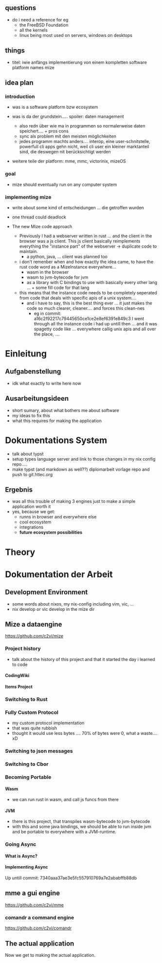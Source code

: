 
## questions
- do i need a reference for eg
    - the FreeBSD Foundation
    - all the kernels
    - linux being most used on servers, windows on desktops

## things
- titel: iwie anfängs implementierung von einem kompletten software platform names mize





## idea plan
### introduction
- was is a software platform bzw ecosystem

- was is da der grundstein..... spoiler: daten management
    - also redn über wie ma in programmen so normalerweise daten speichert.... + pros cons
    - sync als problem mit den meisten möglichkeiten
    - jedes programm machts anders.... interop, eine user-schnitstelle, powerfull cli apps gehn nicht, weil cli user ein kleiner marktanteil sind, die deswegen nit berücksichtigt werden
- weitere teile der platform: mme, mmc, victorinix, mizeOS

### goal
- mize should eventually run on any computer system

### implementing mize
- write about some kind of entscheidungen ... die getroffen wurden


- one thread could deadlock


- The new Mize code approach
    - Previously I had a webserver written in rust ... and the client in the browser was a js client. This js client basically reimplements everything the "instance part" of the webserver -> duplicate code to maintain.
        - a python, java, ... client was planned too
    - i don't remenber when and how exactly the idea came, to have the rust code word as a MizeInstance everywhere...
        - wasm in the browser
        - wasm to jvm-bytecode for jvm
        - as a library with C bindings to use with basically every other lang ... + some fill code for that lang
    - this means that the instance code needs to be completely seperated from code that deals with specific apis of a unix system....
        - and i have to say, this is the best thing ever ... it just makes the code so much clearer, cleaner.... and forces this clean-nes
            - eg in commit: a16c2f92217c79445650ce1ce2e8ef6391e849c3 I went through all the instance code i had up untill then ... and it was spagetty code like ... everywhere callig unix apis and all over the place, ....



















# Einleitung

## Aufgabenstellung
- idk what exactly to write here now

## Ausarbeitungsideen
- short sumary, about what bothers me about software
- my ideas to fix this
- what this requires for making the application

# Dokumentations System
- talk about typst
- setup types language server and link to those changes in my nix config repo.....
- make typst (and markdown as well??) diplomarbeit vorlage repo and push to git.htlec.org

## Ergebnis
- was all this trouble of making 3 engines just to make a simple application worth it
- yes, because we get:
    - runns in browser and everywhere else
    - cool ecosystem
    - integrations
    - **future ecosystem possibilities**

# Theory

# Dokumentation der Arbeit

## Development Environment
- some words about nixos, my nix-config including vim, vic, ...
- nix develop or vic develop in the mize dir

## Mize a dataengine
https://github.com/c2vi/mize

### Project history
- talk about the history of this project and that it started the day i learned to code

#### CodingWiki

#### Items Project

### Switching to Rust

### Fully Custom Protocol
- my custom protocol implementation
- that was quite rubbish
- thought it would use less bytes .... 70% of bytes were 0, what a waste.... xD

### Switching to json messages

### Switching to Cbor

### Becoming Portable

#### Wasm
- we can run rust in wasm, and call js funcs from there

#### JVM
- there is this project, that transpiles wasm-bytecode to jvm-bytecode
- with this and some java bindings, we should be able to run inside jvm and be portable to everywhere with a JVM-runtime.

### Going Async
#### What is Async?

#### Implementing Async
Up untill commit: 7340aaa37ae3e5fc557910769a7e2ababffb88db

## mme a gui engine
https://github.com/c2vi/mme

### comandr a command engine
https://github.com/c2vi/comandr

## The actual application
Now we get to making the actual application.

